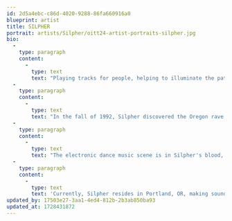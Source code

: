 ```yaml
---
id: 2d5a4ebc-c86d-4020-9288-86fa660916a0
blueprint: artist
title: SILPHER
portrait: artists/Silpher/oitt24-artist-portraits-silpher.jpg
bio:
  -
    type: paragraph
    content:
      -
        type: text
        text: "Playing tracks for people, helping to illuminate the path to better music, has been Silpher's passion ever since he started making Industrial and EBM mix tapes with a single cd player and tape deck, early in his teens.\_\_"
  -
    type: paragraph
    content:
      -
        type: text
        text: "In the fall of 1992, Silpher discovered the Oregon rave scene.\_ It was love at first sight, reorienting his focus directly on everything related to Electronic Dance Music, starting with helping to found the University of Oregon's campus radio station (KWVA), as the Electronic Music Director.\_ Since then, in addition to consistently introducing his listeners to the outlying frontiers of Electronic Dance Music, Silpher has promoted events, owned and operated a ServoDrive / Sound Physics Labs sound system (Stylus Systems), owned and managed a record store (Stylus Grooves), designed party flyers, and is always down to teach anyone how to spin records."
  -
    type: paragraph
    content:
      -
        type: text
        text: "The electronic dance music scene is in Silpher's blood, and he can't see ever living without it."
  -
    type: paragraph
    content:
      -
        type: text
        text: 'Currently, Silpher resides in Portland, OR, making sound systems sound better.'
updated_by: 17503e27-3aa1-4ed4-812b-2b3ab850ba93
updated_at: 1728431872
---
```


